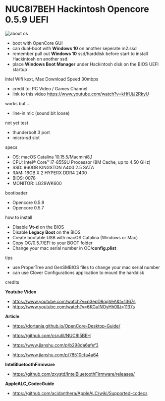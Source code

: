 # NUC8I7BEH Hackintosh Opencore 0.5.9 UEFI

![about os](https://user-images.githubusercontent.com/31032428/83754831-3193c480-a69f-11ea-9c4b-0c18c1ac71a0.png)

* boot with OpenCore GUI
* can dual-boot with **Windows 10** on another seperate m2.ssd 
* remember pull out **Windows 10** ssd/harddisk before start to install Hackintosh on another ssd
* place **Windows Boot Manager** under Hackintosh disk on the BIOS UEFI startup

Intel Wifi kext, Max Download Speed 30mbps
 - credit to: PC Video / Games Channel
 - link to this video
 https://www.youtube.com/watch?v=kHfUjJ2RkyU
 
works but ...
 * line-in mic (sound bit loose)
 
not yet test
 * thunderbolt 3 port
 * micro-sd slot
 
specs
  * OS: macOS Catalina 10.15.5/Macmini8,1
  * CPU: Intel® Core™ i7-8559U Processor (8M Cache, up to 4.50 GHz)
  * SSD: 960GB KINGSTON A400 2.5 SATA
  * RAM: 16GB X 2 HYPERX DDR4 2400
  * BIOS: 0078
  * MONITOR: LG29WK600
  
bootloader
  * Opencore 0.5.9
  * Opencore 0.5.7
 
how to install
 * DIsable **Vt-d** on the BIOS
  * Disable **Legacy Boot** on the BIOS
  * Create bootable USB with macOS Catalina (Windows or Mac)
  * Copy OC/0.5.7/EFI to your BOOT folder
  * Change your mac serial number in OC/**config.plist**
  
tips
  * use ProperTree and GenSMBIOS files to change your mac serial number
  * can use Clover Configurations application to mount the harddisk
  
credits

**Youtube Video**
  * https://www.youtube.com/watch?v=p3epD8qqVeA&t=1367s
  * https://www.youtube.com/watch?v=6KGuINOyHh0&t=1137s
  
**Article**
  * https://dortania.github.io/OpenCore-Desktop-Guide/
  * https://github.com/csrutil/NUC8I5BEH

  * https://www.jianshu.com/p/b298da6afef3
  * https://www.jianshu.com/p/78510cfa4a64
  
**IntelBluetoothFirmware**
  * https://github.com/zxystd/IntelBluetoothFirmware/releases/
  
**AppleALC_CodecGuide**
  * https://github.com/acidanthera/AppleALC/wiki/Supported-codecs
